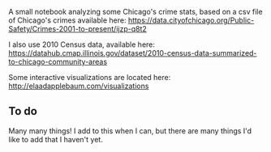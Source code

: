 A small notebook analyzing some Chicago's crime stats, based on a csv file of Chicago's crimes available here:
https://data.cityofchicago.org/Public-Safety/Crimes-2001-to-present/ijzp-q8t2

I also use 2010 Census data, available here:
https://datahub.cmap.illinois.gov/dataset/2010-census-data-summarized-to-chicago-community-areas

Some interactive visualizations are located here: http://elaadapplebaum.com/visualizations

## To do

Many many things! I add to this when I can, but there are many things I'd like to add that I haven't yet.
